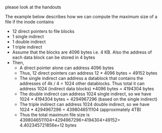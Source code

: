 please look at the handouts


The example below describes how we can compute the maximum size of a file if the inode contains
  - 12 direct pointers to file blocks
  - 1 single indirect
  - 1 double indirect
  - 1 triple indirect
  - Assume that the blocks are 4096 bytes i.e. 4 KB. Also the address of each data block can be stored in 4 bytes
- Then, 
  - A direct pointer alone can address 4096 bytes
  - Thus, 12 direct pointers can address 12 * 4096 bytes = 49152 bytes
  - The single indirect can address a datablock that contains the addresses of 4k / 4 = 1024 other datablocks. Thus total it can address 1024 (indirect data blocks) *4096 bytes = 4194304 bytes
  - The double indirect can address 1024 single indirect, so we have 1024 * 4194304 bytes = 4294967296 (based on the single indirect)
  - The triple indirect can address 1024 double indirect, so we have 1024 * 4294967296 = 4398046511104 (approximately 4TB)
  - Thus the total maximum file size is 4398046511104+4294967296+4194304+49152= 4.402345721856e+12 bytes
